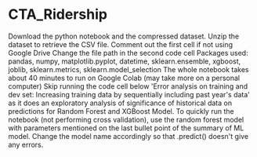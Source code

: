 # CTA_Ridership
Download the python notebook and the compressed dataset.
Unzip the dataset to retrieve the CSV file.
Comment out the first cell if not using Google Drive
Change the file path in the second code cell
Packages used: pandas, numpy, matplotlib.pyplot, datetime, sklearn.ensemble, xgboost, joblib, sklearn.metrics, sklearn.model_selection
The whole notebook takes about 40 minutes to run on Google Colab (may take more on a personal computer)
Skip running the code cell below 'Error analysis on training and dev set: Increasing training data by sequentially including past year's data' as it does an exploratory analysis of significance of historical data on predictions for Random Forest and XGBoost Model.
To quickly run the notebook (not performing cross validation), use the random forest model with parameters mentioned on the last bullet point of the summary of ML model. Change the model name accordingly so that .predict() doesn't give any errors.
